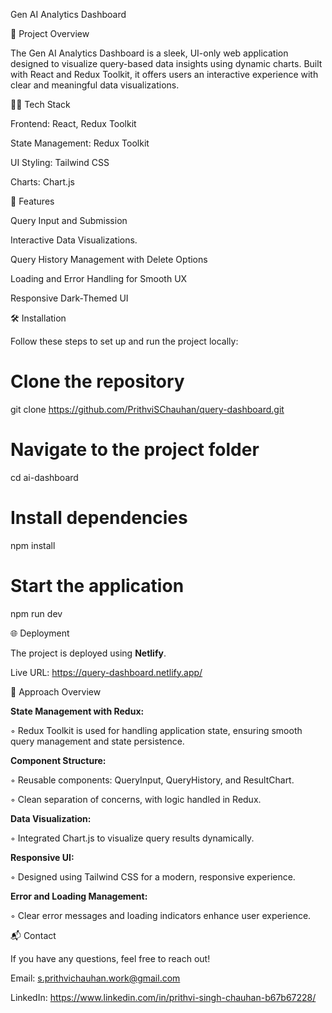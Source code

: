 Gen AI Analytics Dashboard

🚀 Project Overview

The Gen AI Analytics Dashboard is a sleek, UI-only web application designed to visualize query-based data insights using dynamic charts. Built with React and Redux Toolkit, it offers users an interactive experience with clear and meaningful data visualizations.

🧑‍💻 Tech Stack

Frontend: React, Redux Toolkit

State Management: Redux Toolkit

UI Styling: Tailwind CSS

Charts: Chart.js

🎯 Features

Query Input and Submission

Interactive Data Visualizations.

Query History Management with Delete Options

Loading and Error Handling for Smooth UX

Responsive Dark-Themed UI

🛠️ Installation

Follow these steps to set up and run the project locally:

# Clone the repository
git clone https://github.com/PrithviSChauhan/query-dashboard.git

# Navigate to the project folder
cd ai-dashboard

# Install dependencies
npm install

# Start the application
npm run dev

🌐 Deployment

The project is deployed using **Netlify**.

Live URL: https://query-dashboard.netlify.app/

📖 Approach Overview

**State Management with Redux:**

◦ Redux Toolkit is used for handling application state, ensuring smooth query management and state persistence.

**Component Structure:**

◦ Reusable components: QueryInput, QueryHistory, and ResultChart.

◦ Clean separation of concerns, with logic handled in Redux.

**Data Visualization:**

◦ Integrated Chart.js to visualize query results dynamically.

**Responsive UI:**

◦ Designed using Tailwind CSS for a modern, responsive experience.

**Error and Loading Management:**

◦ Clear error messages and loading indicators enhance user experience.

📬 Contact

If you have any questions, feel free to reach out!

Email: s.prithvichauhan.work@gmail.com

LinkedIn: https://www.linkedin.com/in/prithvi-singh-chauhan-b67b67228/

